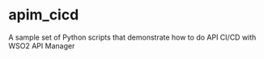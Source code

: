 # apim_cicd
A sample set of Python scripts that demonstrate how to do API CI/CD with WSO2 API Manager
